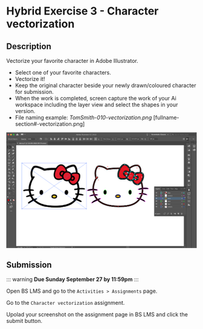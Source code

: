 # Hybrid Exercise 3 - Character vectorization

## Description

Vectorize your favorite character in Adobe Illustrator.

- Select one of your favorite characters. 
- Vectorize it!
- Keep the original character beside your newly drawn/coloured character for submission.
- When the work is completed, screen capture the work of your Ai workspace including the layer view and select the shapes in your version.
- File naming example: *TomSmith-010-vectorization.png* [fullname-section#-vectorization.png]

<img src="../assets/3_character-vectorization-example.png" alt="Character Vectorization Assignment Example">

## Submission

::: warning
**Due Sunday September 27 by 11:59pm**
:::

Open BS LMS and go to the `Activities > Assignments` page.

Go to the `Character vectorization` assignment.

Upolad your screenshot on the assignment page in BS LMS and click the submit button.